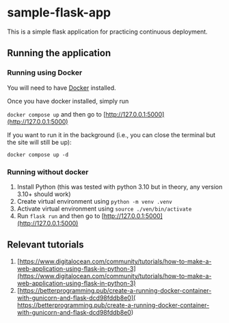 # sample-flask-app

This is a simple flask application for practicing continuous deployment.

## Running the application

### Running using Docker

You will need to have [Docker](https://docs.docker.com/engine/install/) installed.

Once you have docker installed, simply run 

`docker compose up` and then go to [http://127.0.0.1:5000](http://127.0.0.1:5000)

If you want to run it in the background (i.e., you can close the terminal but the site will still be up):

`docker compose up -d`

### Running without docker

1. Install Python (this was tested with python 3.10 but in theory, any version 3.10+ should work)
2. Create virtual environment using `python -m venv .venv`
3. Activate virtual environment  using `source ./ven/bin/activate`
4. Run `flask run` and then go to [http://127.0.0.1:5000](http://127.0.0.1:5000)


## Relevant tutorials

1. [https://www.digitalocean.com/community/tutorials/how-to-make-a-web-application-using-flask-in-python-3](https://www.digitalocean.com/community/tutorials/how-to-make-a-web-application-using-flask-in-python-3)
2. [https://betterprogramming.pub/create-a-running-docker-container-with-gunicorn-and-flask-dcd98fddb8e0]( https://betterprogramming.pub/create-a-running-docker-container-with-gunicorn-and-flask-dcd98fddb8e0)